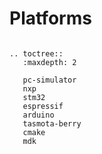 # Platforms

```eval_rst

.. toctree::
   :maxdepth: 2

   pc-simulator
   nxp
   stm32
   espressif
   arduino
   tasmota-berry
   cmake
   mdk
```

